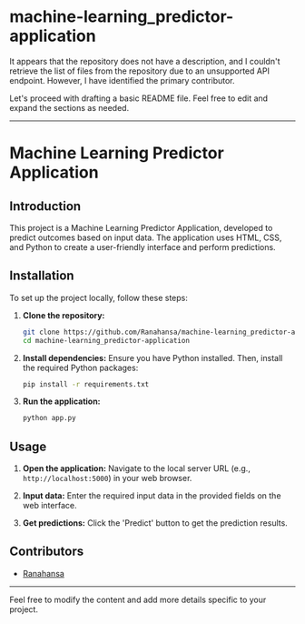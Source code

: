 # machine-learning_predictor-application


It appears that the repository does not have a description, and I couldn't retrieve the list of files from the repository due to an unsupported API endpoint. However, I have identified the primary contributor.

Let's proceed with drafting a basic README file. Feel free to edit and expand the sections as needed.

---

# Machine Learning Predictor Application

## Introduction

This project is a Machine Learning Predictor Application, developed to predict outcomes based on input data. The application uses HTML, CSS, and Python to create a user-friendly interface and perform predictions.

## Installation

To set up the project locally, follow these steps:

1. **Clone the repository:**
   ```bash
   git clone https://github.com/Ranahansa/machine-learning_predictor-application.git
   cd machine-learning_predictor-application
   ```

2. **Install dependencies:**
   Ensure you have Python installed. Then, install the required Python packages:
   ```bash
   pip install -r requirements.txt
   ```

3. **Run the application:**
   ```bash
   python app.py
   ```

## Usage

1. **Open the application:**
   Navigate to the local server URL (e.g., `http://localhost:5000`) in your web browser.

2. **Input data:**
   Enter the required input data in the provided fields on the web interface.

3. **Get predictions:**
   Click the 'Predict' button to get the prediction results.

## Contributors

- [Ranahansa](https://github.com/Ranahansa)

---

Feel free to modify the content and add more details specific to your project.
